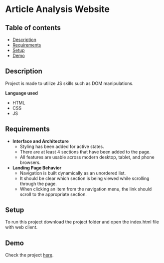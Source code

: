 # Article Analysis Website

## Table of contents

- [Description](#description)
- [Requirements](#requirements)
- [Setup](#setup)
- [Demo](#demo)

## Description

Project is made to utilize JS skills such as DOM manipulations.

**Language used**

- HTML
- CSS
- JS

## Requirements

- **Interface and Architecture**
  - Styling has been added for active states.
  - There are at least 4 sections that have been added to the page.
  - All features are usable across modern desktop, tablet, and phone browsers.
- **Landing Page Behavior**
  - Navigation is built dynamically as an unordered list.
  - It should be clear which section is being viewed while scrolling through the page.
  - When clicking an item from the navigation menu, the link should scroll to the appropriate section.

## Setup

To run this project download the project folder and open the index.html file with web client.

## Demo

Check the project [here](https://selianaaa.github.io/dynamic-landing-page/).
